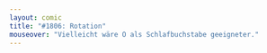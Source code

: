 ```yaml
---
layout: comic
title: "#1806: Rotation"
mouseover: "Vielleicht wäre O als Schlafbuchstabe geeigneter."
---
```


